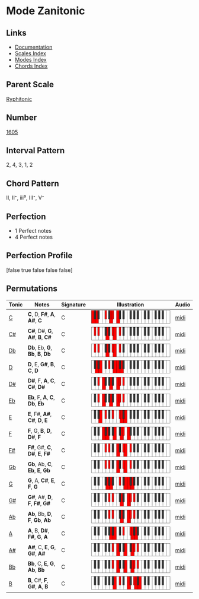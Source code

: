 # Mode Zanitonic

## Links

- [Documentation](index.md)
- [Scales Index](Scales.md)
- [Modes Index](Modes.md)
- [Chords Index](Chords.md)

## Parent Scale

[Ryphitonic](ScaleRyphitonic.md)

## Number

[1605](https://ianring.com/musictheory/scales/1605)

## Interval Pattern

2, 4, 3, 1, 2

## Chord Pattern

II, II⁺, iii⁰, III⁺, V⁺

## Perfection

- 1 Perfect notes
- 4 Perfect notes

## Perfection Profile

[false true false false false]

## Permutations

| Tonic | Notes | Signature | Illustration | Audio |
|-------|-------|-----------|--------------|-------|
| [C](ModeCNaturalZanitonic.md) | **C**, D, **F#**, **A**, **A#**, **C** | C | ![CNaturalZanitonic](ModeCNaturalZanitonic.png) | [midi](https://github.com/edipermadi/music/blob/main/docs/ModeCNaturalZanitonic.mid?raw=true) |
| [C#](ModeCSharpZanitonic.md) | **C#**, D#, **G**, **A#**, **B**, **C#** | C | ![CSharpZanitonic](ModeCSharpZanitonic.png) | [midi](https://github.com/edipermadi/music/blob/main/docs/ModeCSharpZanitonic.mid?raw=true) |
| [Db](ModeDFlatZanitonic.md) | **Db**, Eb, **G**, **Bb**, **B**, **Db** | C | ![DFlatZanitonic](ModeDFlatZanitonic.png) | [midi](https://github.com/edipermadi/music/blob/main/docs/ModeDFlatZanitonic.mid?raw=true) |
| [D](ModeDNaturalZanitonic.md) | **D**, E, **G#**, **B**, **C**, **D** | C | ![DNaturalZanitonic](ModeDNaturalZanitonic.png) | [midi](https://github.com/edipermadi/music/blob/main/docs/ModeDNaturalZanitonic.mid?raw=true) |
| [D#](ModeDSharpZanitonic.md) | **D#**, F, **A**, **C**, **C#**, **D#** | C | ![DSharpZanitonic](ModeDSharpZanitonic.png) | [midi](https://github.com/edipermadi/music/blob/main/docs/ModeDSharpZanitonic.mid?raw=true) |
| [Eb](ModeEFlatZanitonic.md) | **Eb**, F, **A**, **C**, **Db**, **Eb** | C | ![EFlatZanitonic](ModeEFlatZanitonic.png) | [midi](https://github.com/edipermadi/music/blob/main/docs/ModeEFlatZanitonic.mid?raw=true) |
| [E](ModeENaturalZanitonic.md) | **E**, F#, **A#**, **C#**, **D**, **E** | C | ![ENaturalZanitonic](ModeENaturalZanitonic.png) | [midi](https://github.com/edipermadi/music/blob/main/docs/ModeENaturalZanitonic.mid?raw=true) |
| [F](ModeFNaturalZanitonic.md) | **F**, G, **B**, **D**, **D#**, **F** | C | ![FNaturalZanitonic](ModeFNaturalZanitonic.png) | [midi](https://github.com/edipermadi/music/blob/main/docs/ModeFNaturalZanitonic.mid?raw=true) |
| [F#](ModeFSharpZanitonic.md) | **F#**, G#, **C**, **D#**, **E**, **F#** | C | ![FSharpZanitonic](ModeFSharpZanitonic.png) | [midi](https://github.com/edipermadi/music/blob/main/docs/ModeFSharpZanitonic.mid?raw=true) |
| [Gb](ModeGFlatZanitonic.md) | **Gb**, Ab, **C**, **Eb**, **E**, **Gb** | C | ![GFlatZanitonic](ModeGFlatZanitonic.png) | [midi](https://github.com/edipermadi/music/blob/main/docs/ModeGFlatZanitonic.mid?raw=true) |
| [G](ModeGNaturalZanitonic.md) | **G**, A, **C#**, **E**, **F**, **G** | C | ![GNaturalZanitonic](ModeGNaturalZanitonic.png) | [midi](https://github.com/edipermadi/music/blob/main/docs/ModeGNaturalZanitonic.mid?raw=true) |
| [G#](ModeGSharpZanitonic.md) | **G#**, A#, **D**, **F**, **F#**, **G#** | C | ![GSharpZanitonic](ModeGSharpZanitonic.png) | [midi](https://github.com/edipermadi/music/blob/main/docs/ModeGSharpZanitonic.mid?raw=true) |
| [Ab](ModeAFlatZanitonic.md) | **Ab**, Bb, **D**, **F**, **Gb**, **Ab** | C | ![AFlatZanitonic](ModeAFlatZanitonic.png) | [midi](https://github.com/edipermadi/music/blob/main/docs/ModeAFlatZanitonic.mid?raw=true) |
| [A](ModeANaturalZanitonic.md) | **A**, B, **D#**, **F#**, **G**, **A** | C | ![ANaturalZanitonic](ModeANaturalZanitonic.png) | [midi](https://github.com/edipermadi/music/blob/main/docs/ModeANaturalZanitonic.mid?raw=true) |
| [A#](ModeASharpZanitonic.md) | **A#**, C, **E**, **G**, **G#**, **A#** | C | ![ASharpZanitonic](ModeASharpZanitonic.png) | [midi](https://github.com/edipermadi/music/blob/main/docs/ModeASharpZanitonic.mid?raw=true) |
| [Bb](ModeBFlatZanitonic.md) | **Bb**, C, **E**, **G**, **Ab**, **Bb** | C | ![BFlatZanitonic](ModeBFlatZanitonic.png) | [midi](https://github.com/edipermadi/music/blob/main/docs/ModeBFlatZanitonic.mid?raw=true) |
| [B](ModeBNaturalZanitonic.md) | **B**, C#, **F**, **G#**, **A**, **B** | C | ![BNaturalZanitonic](ModeBNaturalZanitonic.png) | [midi](https://github.com/edipermadi/music/blob/main/docs/ModeBNaturalZanitonic.mid?raw=true) |
